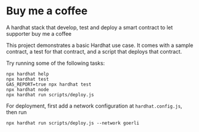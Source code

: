 # Buy me a coffee

A hardhat stack that develop, test and deploy a smart contract to let supporter buy me a coffee

This project demonstrates a basic Hardhat use case. It comes with a sample contract, a test for that contract, and a script that deploys that contract.

Try running some of the following tasks:

```shell
npx hardhat help
npx hardhat test
GAS_REPORT=true npx hardhat test
npx hardhat node
npx hardhat run scripts/deploy.js
```

For deployment, first add a network configuration at `hardhat.config.js`, then run
```shell
npx hardhat run scripts/deploy.js --network goerli
```
